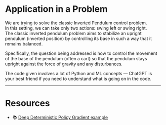 
# Application in a Problem

We are trying to solve the classic Inverted Pendulum control problem.  
In this setting, we can take only two actions: swing left or swing right.  
The classic inverted pendulum problem aims to stabilize an upright pendulum (inverted position) by controlling its base in such a way that it remains balanced.  

Specifically, the question being addressed is how to control the movement of the base of the pendulum (often a cart) so that the pendulum stays upright against the force of gravity and any disturbances.  

The code given involves a lot of Python and ML concepts — ChatGPT is your best friend if you need to understand what is going on in the code.

---

# Resources

- 📚 [Deep Deterministic Policy Gradient example](https://keras.io/examples/rl/ddpg_pendulum/)
